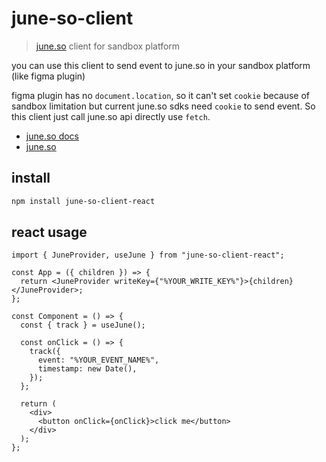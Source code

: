 # june-so-client

> [june.so](https://www.june.so/) client for sandbox platform

you can use this client to send event to june.so in your sandbox platform (like figma plugin)

figma plugin has no `document.location`, so it can't set `cookie` because of sandbox limitation
but current june.so sdks need `cookie` to send event.
So this client just call june.so api directly use `fetch`.

- [june.so docs](https://www.june.so/docs/start-here)
- [june.so](https://www.june.so/)

## install

```bash
npm install june-so-client-react
```

## react usage

```tsx
import { JuneProvider, useJune } from "june-so-client-react";

const App = ({ children }) => {
  return <JuneProvider writeKey={"%YOUR_WRITE_KEY%"}>{children}</JuneProvider>;
};

const Component = () => {
  const { track } = useJune();

  const onClick = () => {
    track({
      event: "%YOUR_EVENT_NAME%",
      timestamp: new Date(),
    });
  };

  return (
    <div>
      <button onClick={onClick}>click me</button>
    </div>
  );
};
```
